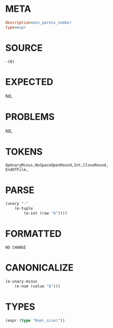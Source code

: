 # META
~~~ini
description=min_parens_number
type=expr
~~~
# SOURCE
~~~roc
-(8)
~~~
# EXPECTED
NIL
# PROBLEMS
NIL
# TOKENS
~~~zig
OpUnaryMinus,NoSpaceOpenRound,Int,CloseRound,
EndOfFile,
~~~
# PARSE
~~~clojure
(unary "-"
	(e-tuple
		(e-int (raw "8"))))
~~~
# FORMATTED
~~~roc
NO CHANGE
~~~
# CANONICALIZE
~~~clojure
(e-unary-minus
	(e-num (value "8")))
~~~
# TYPES
~~~clojure
(expr (type "Num(_size)"))
~~~
